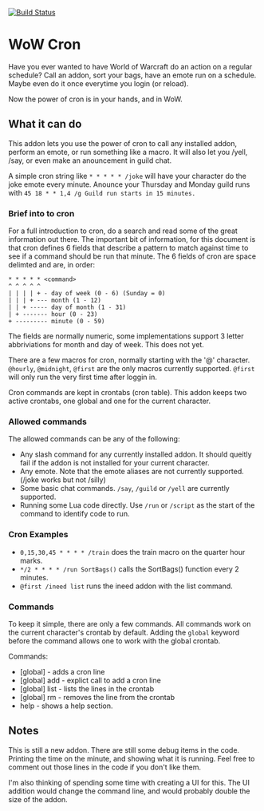 [![Build Status](https://travis-ci.org/opussf/WoWCron.svg?branch=master)](https://travis-ci.org/opussf/WoWCron)

# WoW Cron

Have you ever wanted to have World of Warcraft do an action on a regular schedule?
Call an addon, sort your bags, have an emote run on a schedule.
Maybe even do it once everytime you login (or reload).

Now the power of cron is in your hands, and in WoW.

## What it can do

This addon lets you use the power of cron to call any installed addon, perform an emote, or run something like a macro.
It will also let you /yell, /say, or even make an anouncement in guild chat.

A simple cron string like ```* * * * * /joke``` will have your character do the joke emote every minute.
Anounce your Thursday and Monday guild runs with ```45 18 * * 1,4 /g Guild run starts in 15 minutes.```

### Brief into to cron

For a full introduction to cron, do a search and read some of the great information out there.
The important bit of information, for this document is that cron defines 6 fields that describe a pattern to match against time to see if a command should be run that minute.
The 6 fields of cron are space delimted and are, in order:
```
* * * * * <command>
^ ^ ^ ^ ^
| | | | + - day of week (0 - 6) (Sunday = 0)
| | | + --- month (1 - 12)
| | + ----- day of month (1 - 31)
| + ------- hour (0 - 23)
+ --------- minute (0 - 59)
```

The fields are normally numeric, some implementations support 3 letter abbriviations for month and day of week.
This does not yet.

There are a few macros for cron, normally starting with the '@' character.
```@hourly```, ```@midnight```, ```@first``` are the only macros currently supported.
```@first``` will only run the very first time after loggin in.

Cron commands are kept in crontabs (cron table).
This addon keeps two active crontabs, one global and one for the current character.

### Allowed commands

The allowed commands can be any of the following:
* Any slash command for any currently installed addon. It should queitly fail if the addon is not installed for your current character.
* Any emote. Note that the emote aliases are not currently supported. (/joke works but not /silly)
* Some basic chat commands.  ```/say```, ```/guild``` or ```/yell``` are currently supported.
* Running some Lua code directly.  Use ```/run``` or ```/script``` as the start of the command to identify code to run.

### Cron Examples

* ```0,15,30,45 * * * * /train``` does the train macro on the quarter hour marks.
* ```*/2 * * * * /run SortBags()``` calls the SortBags() function every 2 minutes.
* ```@first /ineed list``` runs the ineed addon with the list command.


### Commands

To keep it simple, there are only a few commands.
All commands work on the current character's crontab by default.
Adding the ```global``` keyword before the command allows one to work with the global crontab.

Commands:
* [global] <cron line> - adds a cron line
* [global] add <cron line> - explict call to add a cron line
* [global] list - lists the lines in the crontab
* [global] rm <index> - removes the <index> line from the crontab
* help - shows a help section.

## Notes

This is still a new addon.
There are still some debug items in the code.
Printing the time on the minute, and showing what it is running.
Feel free to comment out those lines in the code if you don't like them.

I'm also thinking of spending some time with creating a UI for this.
The UI addition would change the command line, and would probably double the size of the addon.

